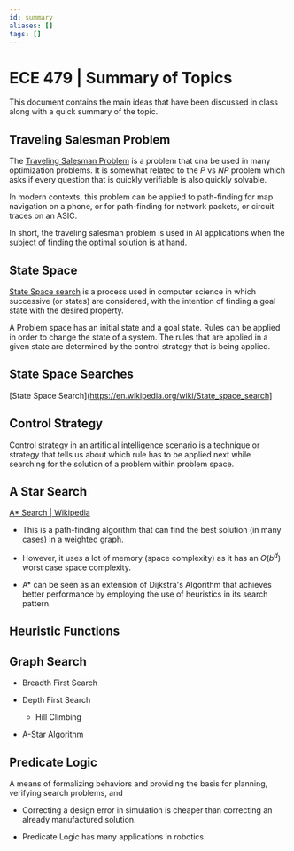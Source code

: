 ```yaml
---
id: summary
aliases: []
tags: []
---
```


# ECE 479 | Summary of Topics

This document contains the main ideas that have been discussed in class along
with a quick summary of the topic.

## Traveling Salesman Problem

The
[Traveling Salesman Problem](https://en.wikipedia.org/wiki/Travelling_salesman_problem)
is a problem that cna be used in many optimization problems. It is somewhat
related to the $P \text{ vs } NP$ problem which asks if every question that is
quickly verifiable is also quickly solvable.

In modern contexts, this problem can be applied to path-finding for map
navigation on a phone, or for path-finding for network packets, or circuit
traces on an ASIC.

In short, the traveling salesman problem is used in AI applications when the
subject of finding the optimal solution is at hand.

## State Space

[State Space search](https://en.wikipedia.org/wiki/State_space_search) is a
process used in computer science in which successive (or states) are considered,
with the intention of finding a goal state with the desired property.

A Problem space has an initial state and a goal state. Rules can be applied in
order to change the state of a system. The rules that are applied in a given
state are determined by the control strategy that is being applied.

## State Space Searches

[State Space Search](https://en.wikipedia.org/wiki/State_space_search]

## Control Strategy

Control strategy in an artificial intelligence scenario is a technique or
strategy that tells us about which rule has to be applied next while searching
for the solution of a problem within problem space.

## A Star Search

[A\* Search | Wikipedia](https://en.wikipedia.org/wiki/A*_search_algorithm)

- This is a path-finding algorithm that can find the best solution (in many
  cases) in a weighted graph.

- However, it uses a lot of memory (space complexity) as it has an $O(b^{d})$
  worst case space complexity.

- A\* can be seen as an extension of Dijkstra's Algorithm that achieves better
  performance by employing the use of heuristics in its search pattern.

## Heuristic Functions

## Graph Search

- Breadth First Search
- Depth First Search

  - Hill Climbing

- A-Star Algorithm

## Predicate Logic

A means of formalizing behaviors and providing the basis for planning, verifying
search problems, and 

- Correcting a design error in simulation is cheaper than correcting an already manufactured solution.

- Predicate Logic has many applications in robotics.




